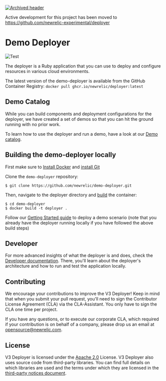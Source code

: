 [![Archived header](https://github.com/newrelic/opensource-website/raw/master/src/images/categories/Archived.png)](https://opensource.newrelic.com/oss-category/#archived)

Active development for this project has been moved to https://github.com/newrelic-experimental/deployer

# Demo Deployer

![Test](https://github.com/newrelic/demo-deployer/workflows/Test/badge.svg?event=push)

The deployer is a Ruby application that you can use to deploy and configure resources in various cloud environments.

The latest version of the demo-deployer is available from the GitHub Container Registry: `docker pull ghcr.io/newrelic/deployer:latest`

## Demo Catalog

While you can build components and deployment configurations for the deployer, we have created a set of demos so that you can hit the ground running with no prior work.

To learn how to use the deployer and run a demo, have a look at our [Demo catalog](https://github.com/newrelic/demo-catalog).

## Building the demo-deployer locally

First make sure to [Install Docker](https://docs.docker.com/get-docker/) and [install Git](https://git-scm.com/downloads)

Clone the `demo-deployer` repository:

```console
$ git clone https://github.com/newrelic/demo-deployer.git
```

Then, navigate to the deployer directory and [build](https://docs.docker.com/engine/reference/commandline/build/) the container:

```console
$ cd demo-deployer
$ docker build -t deployer .
```

Follow our [Getting Started guide](https://github.com/newrelic/demo-catalog/blob/main/GETTING_STARTED.md) to deploy a demo scenario (note that you already have the deployer running locally if you have followed the above build steps)

## Developer

For more advanced insights of what the deployer is and does, check the [Developer documentation](documentation/developer/README.md). There, you'll learn about the deployer's architecture and how to run and test the application locally.

## Contributing

We encourage your contributions to improve the V3 Deployer! Keep in mind that when you submit your pull request, you'll need to sign the Contributor License Agreement (CLA) via the CLA-Assistant. You only have to sign the CLA one time per project.

If you have any questions, or to execute our corporate CLA, which required if your contribution is on behalf of a company, please drop us an email at opensource@newrelic.com.

## License

V3 Deployer is licensed under the [Apache 2.0](http://apache.org/licenses/LICENSE-2.0.txt) License. V3 Deployer also uses source code from third-party libraries. You can find full details on which libraries are used and the terms under which they are licensed in the [third-party notices document](./THIRD_PARTY_NOTICES.md).
